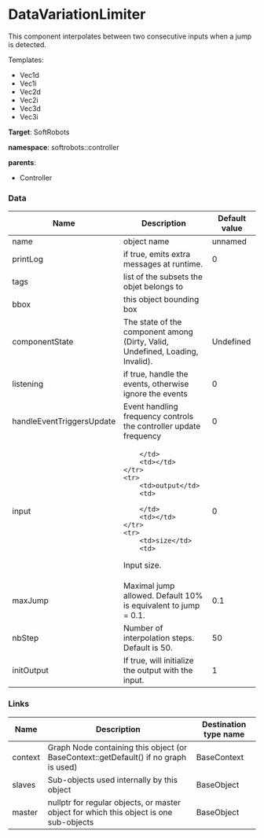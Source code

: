 <!-- generate_doc -->
# DataVariationLimiter

This component interpolates between two consecutive inputs when a jump is detected.


Templates:

- Vec1d
- Vec1i
- Vec2d
- Vec2i
- Vec3d
- Vec3i

__Target__: SoftRobots

__namespace__: softrobots::controller

__parents__:

- Controller

### Data

<table>
    <thead>
        <tr>
            <th>Name</th>
            <th>Description</th>
            <th>Default value</th>
        </tr>
    </thead>
    <tbody>
	<tr>
		<td>name</td>
		<td>
object name
		</td>
		<td>unnamed</td>
	</tr>
	<tr>
		<td>printLog</td>
		<td>
if true, emits extra messages at runtime.
		</td>
		<td>0</td>
	</tr>
	<tr>
		<td>tags</td>
		<td>
list of the subsets the objet belongs to
		</td>
		<td></td>
	</tr>
	<tr>
		<td>bbox</td>
		<td>
this object bounding box
		</td>
		<td></td>
	</tr>
	<tr>
		<td>componentState</td>
		<td>
The state of the component among (Dirty, Valid, Undefined, Loading, Invalid).
		</td>
		<td>Undefined</td>
	</tr>
	<tr>
		<td>listening</td>
		<td>
if true, handle the events, otherwise ignore the events
		</td>
		<td>0</td>
	</tr>
	<tr>
		<td>handleEventTriggersUpdate</td>
		<td>
Event handling frequency controls the controller update frequency
		</td>
		<td>0</td>
	</tr>
	<tr>
		<td>input</td>
		<td>
 
		</td>
		<td></td>
	</tr>
	<tr>
		<td>output</td>
		<td>
 
		</td>
		<td></td>
	</tr>
	<tr>
		<td>size</td>
		<td>
Input size.
		</td>
		<td>0</td>
	</tr>
	<tr>
		<td>maxJump</td>
		<td>
Maximal jump allowed. Default 10% is equivalent to jump = 0.1.
		</td>
		<td>0.1</td>
	</tr>
	<tr>
		<td>nbStep</td>
		<td>
Number of interpolation steps. Default is 50.
		</td>
		<td>50</td>
	</tr>
	<tr>
		<td>initOutput</td>
		<td>
If true, will initialize the output with the input.
		</td>
		<td>1</td>
	</tr>

</tbody>
</table>

### Links


| Name | Description | Destination type name |
| ---- | ----------- | --------------------- |
|context|Graph Node containing this object (or BaseContext::getDefault() if no graph is used)|BaseContext|
|slaves|Sub-objects used internally by this object|BaseObject|
|master|nullptr for regular objects, or master object for which this object is one sub-objects|BaseObject|

